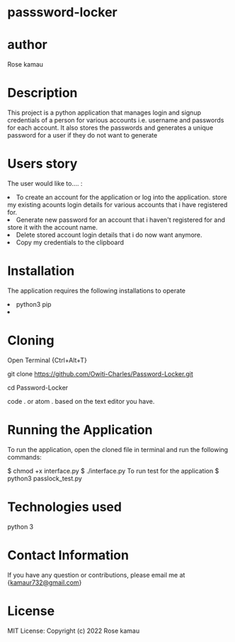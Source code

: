 # passsword-locker
# author
Rose kamau
# Description
This project is a python application that manages login and signup credentials of a person for various accounts i.e. username and passwords for each account. It also stores the passwords and generates a unique password for a user if they do not want to generate 
# Users story
The user would like to.... :

<li>To create an account for the application or log into the application.
store my existing acounts login details for various accounts that i have registered for.<li>
Generate new password for an account that i haven't registered for and store it with the account name.<li>
Delete stored account login details that i do now want anymore.<li>
Copy my credentials to the clipboard

# Installation
The application requires the following installations to operate
<li>python3
    pip<li>

# Cloning
Open Terminal {Ctrl+Alt+T}

git clone https://github.com/Owiti-Charles/Password-Locker.git

cd Password-Locker

code . or atom . based on the text editor you have.

# Running the Application
To run the application, open the cloned file in terminal and run the following commands:

  $ chmod +x interface.py
  $ ./interface.py
To run test for the application $ python3 passlock_test.py

# Technologies used
python 3
# Contact Information
If you have any question or contributions, please email me at {kamaur732@gmail.com}
# License
MIT License:
Copyright (c) 2022 Rose kamau




